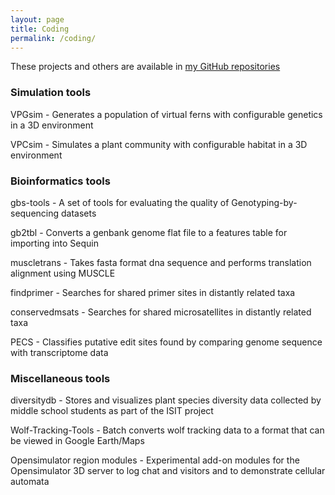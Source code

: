 ```yaml
---
layout: page
title: Coding
permalink: /coding/
---
```


 These projects and others are available in [my GitHub repositories](https://www.github.com/aduffy70?tab=repositories/)

### Simulation tools

VPGsim - Generates a population of virtual ferns with configurable genetics in a 3D environment

VPCsim - Simulates a plant community with configurable habitat in a 3D environment

### Bioinformatics tools

gbs-tools - A set of tools for evaluating the quality of Genotyping-by-sequencing datasets

gb2tbl - Converts a genbank genome flat file to a features table for importing into Sequin

muscletrans - Takes fasta format dna sequence and performs translation alignment using MUSCLE

findprimer - Searches for shared primer sites in distantly related taxa

conservedmsats - Searches for shared microsatellites in distantly related taxa

PECS - Classifies putative edit sites found by comparing genome sequence with transcriptome data

### Miscellaneous tools

diversitydb - Stores and visualizes plant species diversity data collected by middle school students as part of the ISIT project

Wolf-Tracking-Tools - Batch converts wolf tracking data to a format that can be viewed in Google Earth/Maps

Opensimulator region modules - Experimental add-on modules for the Opensimulator 3D server to log chat and visitors and to demonstrate cellular automata
